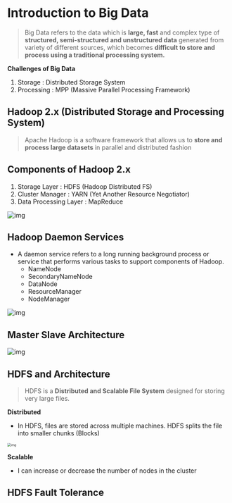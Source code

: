 # Introduction to Big Data

> Big Data refers to the data which is **large, fast** and complex type of **structured, semi-structured and unstructured data** generated from variety of different sources, which becomes **difficult to store and process using a traditional processing system.**

**Challenges of Big Data**

1. Storage : Distributed Storage System
2. Processing : MPP (Massive Parallel Processing Framework)

## Hadoop 2.x (Distributed Storage and Processing System)

> Apache Hadoop is a software framework that allows us to **store and process large datasets** in parallel and distributed fashion

## Components of Hadoop 2.x

1. Storage Layer : HDFS (Hadoop Distributed FS)
2. Cluster Manager : YARN (Yet Another Resource Negotiator)
3. Data Processing Layer : MapReduce

![img](https://lh7-rt.googleusercontent.com/docsz/AD_4nXe-_e4iuG56dzx6yCFc00HhYzhfS69UCS9VShowz4Exx8Gf08n1fZsaaJ2TCbe7-Sw6MdO7BqKdQ4CtZQGdiAh79gqaJhMbP8KXwuubv3gGOtwvwifUwIH-txbTmqFTvdwj6mbTqtRoybnR19soafR0fJ_U?key=Lcjgu0sLjm8U8i3A_14gRg)

## Hadoop Daemon Services

* A daemon service refers to a long running background process or service that performs various tasks to support components of Hadoop.
  * NameNode
  * SecondaryNameNode
  * DataNode
  * ResourceManager
  * NodeManager


![img](https://lh7-rt.googleusercontent.com/docsz/AD_4nXda6z7P8U6DC4B1SgFtZssdeLpJUXoP81CvuthCPEyO7bv8YWd6LJZ5Erc3Nb7yJRr3BZN3UwITJO9TeLAJsWxMbQvfkjXIvi-QUGeOgTuCSVlhG265L0UMQCd2BriX81NLxSEPpCaTtelbGhuVMWiaj0Q?key=Lcjgu0sLjm8U8i3A_14gRg)

## Master Slave Architecture

![img](https://lh7-rt.googleusercontent.com/docsz/AD_4nXe_0umPg0HG348JZ9K_oaSZUPdnzZ2Mr7K3DVN_F-cIM8dYIGi0g1xn-J-1XEAwnB9lyySrTxNjOPkUMkrHGcPARZ0wx7x4KNboZQSudwei84aX9mR5-gIGLWcr1N_jYlH-23tiPX2N2jgNFkCuEuRFYL1Y?key=Lcjgu0sLjm8U8i3A_14gRg)

## HDFS and Architecture

> HDFS is a **Distributed and Scalable File System** designed for storing very large files.

**Distributed**

* In HDFS, files are stored across multiple machines. HDFS splits the file into smaller chunks (Blocks)

<img src="https://lh7-rt.googleusercontent.com/docsz/AD_4nXemDtIw73rk-SGBVq-a40l3O0rcM_Glr7ivBvkDRwBVLSLEoPkEK1a8xbg898ySqUuG5fLG_E4Ti-lnk_1nI6qx79kQPyZMu0NaVnK06jb5HpihH-totAZqt9bzPRDCBgeuSczu-sedPB7r0aOkxZ_nespj?key=Lcjgu0sLjm8U8i3A_14gRg" alt="img" style="zoom:50%;" />

**Scalable**

* I can increase or decrease the number of nodes in the cluster

## HDFS Fault Tolerance
















































